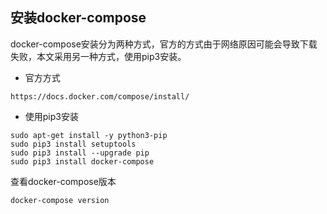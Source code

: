 ## 安装docker-compose
docker-compose安装分为两种方式，官方的方式由于网络原因可能会导致下载失败，本文采用另一种方式，使用pip3安装。
- 官方方式
```shell script
https://docs.docker.com/compose/install/
```
- 使用pip3安装
```shell script
sudo apt-get install -y python3-pip
sudo pip3 install setuptools
sudo pip3 install --upgrade pip
sudo pip3 install docker-compose
```
查看docker-compose版本
```shell script
docker-compose version
```